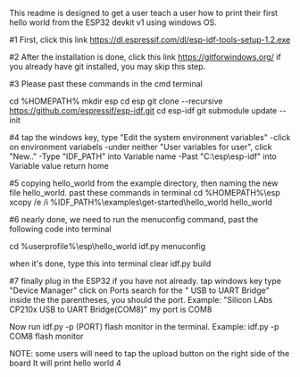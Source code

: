 This readme is designed to get a user teach a user how to print their first hello world from the ESP32 devkit v1 using windows OS.

#1 First, click this link https://dl.espressif.com/dl/esp-idf-tools-setup-1.2.exe

#2 After the installation is done, click this link https://gitforwindows.org/
    if you already have git installed, you may skip this step.

#3 Please past these commands in the cmd terminal

cd %HOMEPATH%
mkdir esp
cd esp
git clone --recursive https://github.com/espressif/esp-idf.git
cd esp-idf
git submodule update --init

#4 tap the windows key, type "Edit the system environment variables"
-click on environment variabels
    -under neither "User variables for user", click "New.."
        -Type "IDF_PATH" into Variable name
        -Past "C:\esp\esp-idf" into Variable value
return home

#5 copying hello_world from the example directory, then naming the new file hello_world. past these commands in terminal
cd %HOMEPATH%\esp
xcopy /e /i %IDF_PATH%\examples\get-started\hello_world hello_world

#6 nearly done, we need to run the menuconfig command, past the following code into terminal

cd %userprofile%\esp\hello_world
idf.py menuconfig

when it's done, type this into terminal
clear
idf.py build

#7 finally plug in the ESP32 if you have not already. 
tap windows key
type "Device Manager"
click on Ports
search for the " USB to UART Bridge"
inside the the parentheses, you should the port. Example: "Silicon LAbs CP210x USB to UART Bridge(COM8)"
my port is COM8

Now run idf.py -p (PORT) flash monitor in the terminal.
Example: idf.py -p COM8 flash monitor

NOTE: some users will need to tap the upload button on the right side of the board
It will print hello world 4 